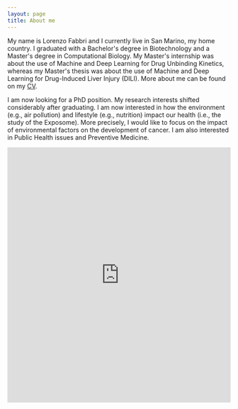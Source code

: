 ```yaml
---
layout: page
title: About me
---
```


My name is Lorenzo Fabbri and I currently live in San Marino, my home country. I graduated with a Bachelor's degree in Biotechnology and a Master's degree in Computational Biology. My Master's internship was about the use of Machine and Deep Learning for Drug Unbinding Kinetics, whereas my Master's thesis was about the use of Machine and Deep Learning for Drug-Induced Liver Injury (DILI). More about me can be found on my [CV](https://www.dropbox.com/s/5r6keu9a7myy5as/lorenzo_fabbri_cv.pdf?dl=0).

I am now looking for a PhD position. My research interests shifted considerably after graduating. I am now interested in how the environment (e.g., air pollution) and lifestyle (e.g., nutrition) impact our health (i.e., the study of the Exposome). More precisely, I would like to focus on the impact of environmental factors on the development of cancer. I am also interested in Public Health issues and Preventive Medicine.

<iframe width="100%" height="576" src="https://maphub.net/embed/84310?panel=1" frameborder="0"></iframe>
